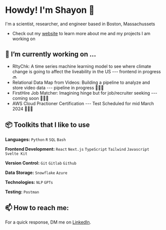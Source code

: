 # Howdy! I'm Shayon 🤠

  I'm a scientist, researcher, and engineer based in Boston, Massachussets 

  - Check out my [website](https://shayonkeating.github.io/) to learn more about me and my projects I am working on

## 🌱 I’m currently working on ...

  - RltyChk: A time series machine learning model to see where climate change is going to affect the liveability in the US --- frontend in progress 🔜
  - Relational Data Map from Videos: Building a pipeline to analyze and store video data --- pipeline in progress 👨🏻‍💻
  - FirstHire Job Matcher: Imagining hinge but for job/recruiter seeking --- coming soon 👨🏻‍💻
  - AWS Cloud Practioner Certification --- Test Scheduled for mid March 2024 👨🏻‍💻

## 📦 Toolkits that I like to use

  **Languages:** `Python` `R` `SQL` `Bash`

  **Frontend Development:** `React` `Next.js` `TypeScript` `Tailwind` `Javascript` `Svelte Kit` 
 
  **Version Control:** `Git` `Gitlab` `Github`

  **Data Storage:** `Snowflake` `Azure`

  **Technologies:** `NLP` `GPTs`

  **Testing:** `Postman`

## 📫 How to reach me:

  For a quick response, DM me on [LinkedIn](https://www.linkedin.com/in/shayonkeating/). 

<!--
- 🔭 I’m currently working on ...
- 🌱 I’m currently learning ...
- 👯 I’m looking to collaborate on ...
- 💬 Ask me about ...
- ⚡ Fun fact: ... 
-->
